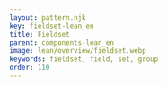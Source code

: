 ```yaml
---
layout: pattern.njk
key: fieldset-lean_en
title: Fieldset
parent: components-lean_en
image: lean/overview/fieldset.webp
keywords: fieldset, field, set, group
order: 110
---
```


